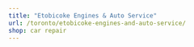 ```yaml
---
title: "Etobicoke Engines & Auto Service"
url: /toronto/etobicoke-engines-and-auto-service/
shop: car repair
---
```

